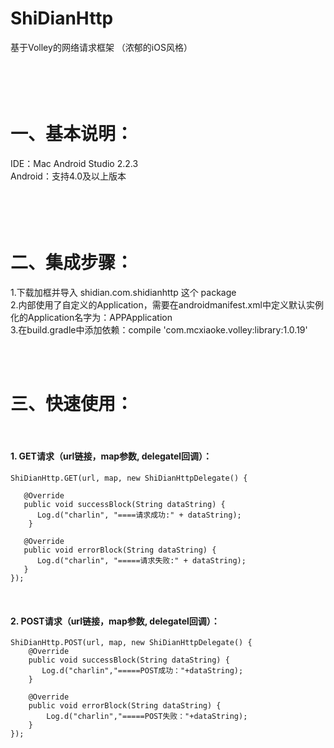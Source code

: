 # ShiDianHttp
基于Volley的网络请求框架 （浓郁的iOS风格）

<br/><br/>
一、基本说明：
========
IDE：Mac Android Studio 2.2.3 <br/>
Android：支持4.0及以上版本

<br/><br/>
二、集成步骤：
========
1.下载加框并导入 shidian.com.shidianhttp 这个 package<br/>
2.内部使用了自定义的Application，需要在androidmanifest.xml中定义默认实例化的Application名字为：APPApplication<br/>
3.在build.gradle中添加依赖：compile 'com.mcxiaoke.volley:library:1.0.19'<br/>

<br/><br/>

三、快速使用：
========
<br/>

#### 1. GET请求（url链接，map参数, delegatel回调）：
    
    ShiDianHttp.GET(url, map, new ShiDianHttpDelegate() {

       @Override
       public void successBlock(String dataString) {
          Log.d("charlin", "====请求成功:" + dataString);
        }

       @Override
       public void errorBlock(String dataString) {
          Log.d("charlin", "=====请求失败:" + dataString);
       }
    });

<br/>


#### 2. POST请求（url链接，map参数, delegatel回调）：
    
    ShiDianHttp.POST(url, map, new ShiDianHttpDelegate() {
        @Override
        public void successBlock(String dataString) {
           Log.d("charlin","=====POST成功："+dataString);
        }

        @Override
        public void errorBlock(String dataString) {
            Log.d("charlin","=====POST失败："+dataString);
        }
    });
  

